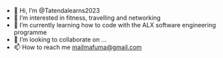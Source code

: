 - 👋 Hi, I’m @Tatendalearns2023
- 👀 I’m interested in fitness, travelling and networking
- 🌱 I’m currently learning how to code with the ALX software engineering programme
- 💞️ I’m looking to collaborate on ...
- 📫 How to reach me mailmafuma@gmail.com

<!---
Tatendalearns2023/Tatendalearns2023 is a ✨ special ✨ repository because its `README.md` (this file) appears on your GitHub profile.
You can click the Preview link to take a look at your changes.
--->
